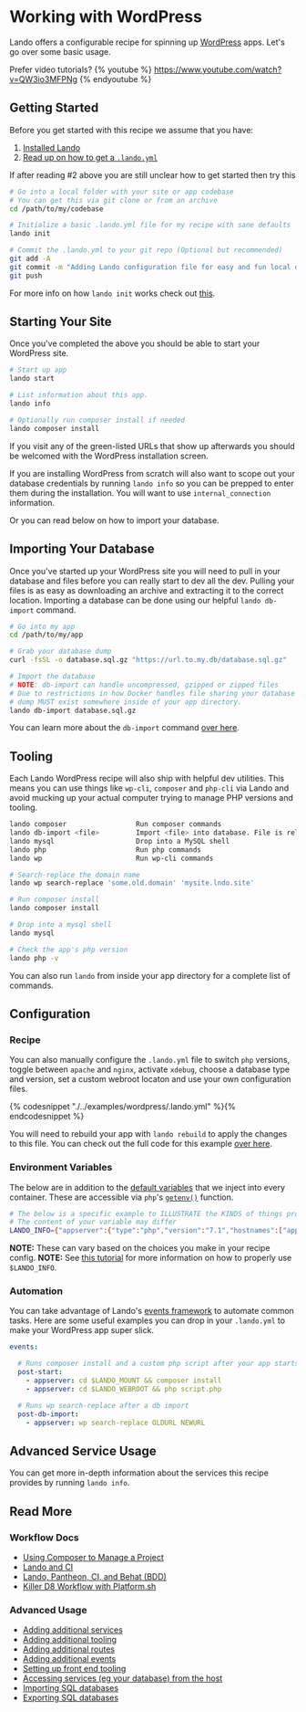 Working with WordPress
======================

Lando offers a configurable recipe for spinning up [WordPress](https://wordpress.org/) apps. Let's go over some basic usage.

Prefer video tutorials?
{% youtube %}
https://www.youtube.com/watch?v=QW3io3MFPNg
{% endyoutube %}

<!-- toc -->

Getting Started
---------------

Before you get started with this recipe we assume that you have:

1. [Installed Lando](./../installation/system-requirements.md)
2. [Read up on how to get a `.lando.yml`](./../started.md)

If after reading #2 above you are still unclear how to get started then try this

```bash
# Go into a local folder with your site or app codebase
# You can get this via git clone or from an archive
cd /path/to/my/codebase

# Initialize a basic .lando.yml file for my recipe with sane defaults
lando init

# Commit the .lando.yml to your git repo (Optional but recommended)
git add -A
git commit -m "Adding Lando configuration file for easy and fun local development!"
git push
```

For more info on how `lando init` works check out [this](./../cli/init.md).

Starting Your Site
------------------

Once you've completed the above you should be able to start your WordPress site.

```bash
# Start up app
lando start

# List information about this app.
lando info

# Optionally run composer install if needed
lando composer install
```

If you visit any of the green-listed URLs that show up afterwards you should be welcomed with the WordPress installation screen.

If you are installing WordPress from scratch will also want to scope out your database credentials by running `lando info` so you can be prepped to enter them during the installation. You will want to use `internal_connection` information.

Or you can read below on how to import your database.

Importing Your Database
-----------------------

Once you've started up your WordPress site you will need to pull in your database and files before you can really start to dev all the dev. Pulling your files is as easy as downloading an archive and extracting it to the correct location. Importing a database can be done using our helpful `lando db-import` command.

```bash
# Go into my app
cd /path/to/my/app

# Grab your database dump
curl -fsSL -o database.sql.gz "https://url.to.my.db/database.sql.gz"

# Import the database
# NOTE: db-import can handle uncompressed, gzipped or zipped files
# Due to restrictions in how Docker handles file sharing your database
# dump MUST exist somewhere inside of your app directory.
lando db-import database.sql.gz
```

You can learn more about the `db-import` command [over here](./db-import.md).

Tooling
-------

Each Lando WordPress recipe will also ship with helpful dev utilities. This means you can use things like `wp-cli`, `composer` and `php-cli` via Lando and avoid mucking up your actual computer trying to manage PHP versions and tooling.

```bash
lando composer                 Run composer commands
lando db-import <file>         Import <file> into database. File is relative to approot.
lando mysql                    Drop into a MySQL shell
lando php                      Run php commands
lando wp                       Run wp-cli commands
```

```bash
# Search-replace the domain name
lando wp search-replace 'some.old.domain' 'mysite.lndo.site'

# Run composer install
lando composer install

# Drop into a mysql shell
lando mysql

# Check the app's php version
lando php -v
```

You can also run `lando` from inside your app directory for a complete list of commands.

Configuration
-------------

### Recipe

You can also manually configure the `.lando.yml` file to switch `php` versions, toggle between `apache` and `nginx`, activate `xdebug`, choose a database type and version, set a custom webroot locaton and use your own configuration files.

{% codesnippet "./../examples/wordpress/.lando.yml" %}{% endcodesnippet %}

You will need to rebuild your app with `lando rebuild` to apply the changes to this file. You can check out the full code for this example [over here](https://github.com/lando/lando/tree/master/examples/wordpress).

### Environment Variables

The below are in addition to the [default variables](./../config/services.md#environment) that we inject into every container. These are accessible via `php`'s [`getenv()`](http://php.net/manual/en/function.getenv.php) function.


```bash
# The below is a specific example to ILLUSTRATE the KINDS of things provided by this variable
# The content of your variable may differ
LANDO_INFO={"appserver":{"type":"php","version":"7.1","hostnames":["appserver"],"via":"nginx","webroot":"web","config":{"server":"/Users/pirog/.lando/services/config/wordpress/wordpress.conf","conf":"/Users/pirog/.lando/services/config/wordpress/php.ini"}},"nginx":{"type":"nginx","version":"1.13","hostnames":["nginx"],"webroot":"web","config":{"server":"/Users/pirog/.lando/services/config/wordpress/wordpress.conf","conf":"/Users/pirog/.lando/services/config/wordpress/php.ini"}},"database":{"type":"mysql","version":"5.7","hostnames":["database"],"creds":{"user":"wordpress","password":"wordpress","database":"wordpress"},"internal_connection":{"host":"database","port":3306},"external_connection":{"host":"localhost","port":true},"config":{"confd":"/Users/pirog/.lando/services/config/wordpress/mysql"}}}
```

**NOTE:** These can vary based on the choices you make in your recipe config.
**NOTE:** See [this tutorial](./../tutorials/lando-info.md) for more information on how to properly use `$LANDO_INFO`.

### Automation

You can take advantage of Lando's [events framework](./../config/events.md) to automate common tasks. Here are some useful examples you can drop in your `.lando.yml` to make your WordPress app super slick.

```yml
events:

  # Runs composer install and a custom php script after your app starts
  post-start:
    - appserver: cd $LANDO_MOUNT && composer install
    - appserver: cd $LANDO_WEBROOT && php script.php

  # Runs wp search-replace after a db import
  post-db-import:
    - appserver: wp search-replace OLDURL NEWURL

```

Advanced Service Usage
----------------------

You can get more in-depth information about the services this recipe provides by running `lando info`.

Read More
---------

### Workflow Docs

*   [Using Composer to Manage a Project](http://docs.devwithlando.io/tutorials/composer-tutorial.html)
*   [Lando and CI](http://docs.devwithlando.io/tutorials/lando-and-ci.html)
*   [Lando, Pantheon, CI, and Behat (BDD)](http://docs.devwithlando.io/tutorials/lando-pantheon-workflow.html)
*   [Killer D8 Workflow with Platform.sh](https://thinktandem.io/blog/2017/10/23/killer-d8-workflow-using-lando-and-platform-sh/)

### Advanced Usage

*   [Adding additional services](http://docs.devwithlando.io/tutorials/setup-additional-services.html)
*   [Adding additional tooling](http://docs.devwithlando.io/tutorials/setup-additional-tooling.html)
*   [Adding additional routes](http://docs.devwithlando.io/config/proxy.html)
*   [Adding additional events](http://docs.devwithlando.io/config/events.html)
*   [Setting up front end tooling](http://docs.devwithlando.io/tutorials/frontend.html)
*   [Accessing services (eg your database) from the host](http://docs.devwithlando.io/tutorials/external-access.html)
*   [Importing SQL databases](http://docs.devwithlando.io/tutorials/db-import.html)
*   [Exporting SQL databases](http://docs.devwithlando.io/tutorials/db-export.html)
